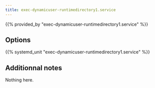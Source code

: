 ```yaml
---
title: exec-dynamicuser-runtimedirectory1.service
---
```


{{% provided_by "exec-dynamicuser-runtimedirectory1.service" %}}

## Options

{{% systemd_unit "exec-dynamicuser-runtimedirectory1.service" %}}

## Additionnal notes

Nothing here.